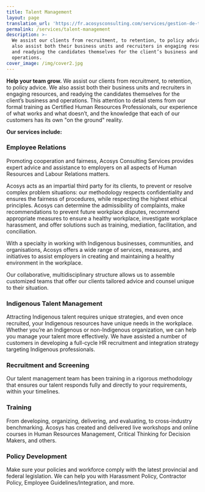 ```yaml
---
title: Talent Management
layout: page
translation_url: 'https://fr.acosysconsulting.com/services/gestion-de-talent'
permalink: /services/talent-management
description: >-
  We assist our clients from recruitment, to retention, to policy advice. We
  also assist both their business units and recruiters in engaging resources,
  and readying the candidates themselves for the client’s business and
  operations.
cover_image: /img/cover2.jpg
---
```

**Help your team grow.**
We assist our clients from recruitment, to retention, to policy advice. We also assist both their business units and recruiters in engaging resources, and readying the candidates themselves for the client’s business and operations. This attention to detail stems from our formal training as Certified Human Resources Professionals, our experience of what works and what doesn’t, and the knowledge that each of our customers has its own "on the ground" reality.

**Our services include:**

### Employee Relations

Promoting cooperation and fairness, Acosys Consulting Services provides expert advice and assistance to employers on all aspects of Human Resources and Labour Relations matters.  

Acosys acts as an impartial third party for its clients, to prevent or resolve complex problem situations: our methodology respects confidentiality and ensures the fairness of procedures, while respecting the highest ethical principles. Acosys can determine the admissibility of complaints, make recommendations to prevent future workplace disputes, recommend appropriate measures to ensure a healthy workplace, investigate workplace harassment, and offer solutions such as training, mediation, facilitation, and conciliation. 

With a specialty in working with Indigenous businesses, communities, and organisations, Acosys offers a wide range of services, measures, and initiatives to assist employers in creating and maintaining a healthy environment in the workplace.  

Our collaborative, multidisciplinary structure allows us to assemble customized teams that offer our clients tailored advice and counsel unique to their situation. 

### Indigenous Talent Management

Attracting Indigenous talent requires unique strategies, and even once recruited, your Indigenous
resources have unique needs in the workplace. Whether you’re an Indigenous or non-Indigenous
organization, we can help you manage your talent more effectively. We have assisted a number of
customers in developing a full-cycle HR recruitment and integration strategy targeting Indigenous
professionals.

### Recruitment and Screening

Our talent management team has been training in a rigorous methodology that ensures our talent
responds fully and directly to your requirements, within your timelines.

### Training

From developing, organizing, delivering, and evaluating, to cross-industry benchmarking. Acosys has
created and delivered live workshops and online courses in Human Resources Management, Critical
Thinking for Decision Makers, and others.

### Policy Development

Make sure your policies and workforce comply with the latest provincial and federal legislation. We
can help you with Harassment Policy, Contractor Policy, Employee Guidelines/Integration, and more.

###
